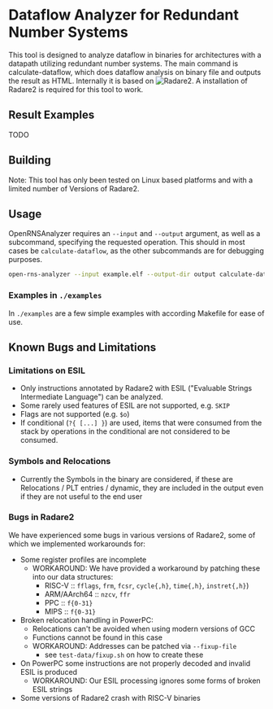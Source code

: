 # Dataflow Analyzer for Redundant Number Systems

This tool is designed to analyze dataflow in binaries for architectures with a datapath utilizing redundant number systems.
The main command is calculate-dataflow, which does dataflow analysis on binary file and outputs the result as HTML.
Internally it is based on ![Radare2](https://github.com/radareorg/radare2/).
A installation of Radare2 is required for this tool to work.

## Result Examples

TODO

## Building

Note: This tool has only been tested on Linux based platforms and with a limited number of Versions of Radare2.

## Usage

OpenRNSAnalyzer requires an `--input` and `--output` argument, as well as a subcommand, specifying the requested operation.
This should in most cases be `calculate-dataflow`, as the other subcommands are for debugging purposes.

```sh
open-rns-analyzer --input example.elf --output-dir output calculate-dataflow
```

### Examples in `./examples`

In `./examples` are a few simple examples with according Makefile for ease of use.

## Known Bugs and Limitations

### Limitations on ESIL

- Only instructions annotated by Radare2 with ESIL ("Evaluable Strings Intermediate Language") can be analyzed.
- Some rarely used features of ESIL are not supported, e.g. `SKIP`
- Flags are not supported (e.g. `$o`)
- If conditional (`?{ [...] }`) are used, items that were consumed from the stack by operations in the conditional are not considered to be consumed.

### Symbols and Relocations

- Currently the Symbols in the binary are considered, if these are Relocations / PLT entries / dynamic, they are included in the output even if they are not useful to the end user

### Bugs in Radare2

We have experienced some bugs in various versions of Radare2, some of which we implemented workarounds for:

- Some register profiles are incomplete
  - WORKAROUND: We have provided a workaround by patching these into our data structures:
    - RISC-V :: `fflags`, `frm`, `fcsr`, `cycle{,h}`, `time{,h}`, `instret{,h}`)
    - ARM/AArch64 :: `nzcv`, `ffr`
    - PPC :: `f{0-31}`
    - MIPS :: `f{0-31}`
- Broken relocation handling in PowerPC:
  - Relocations can't be avoided when using modern versions of GCC
  - Functions cannot be found in this case
  - WORKAROUND: Addresses can be patched via `--fixup-file`
    - see `test-data/fixup.sh` on how to create these
- On PowerPC some instructions are not properly decoded and invalid ESIL is produced
  - WORKAROUND: Our ESIL processing ignores some forms of broken ESIL strings
- Some versions of Radare2 crash with RISC-V binaries
